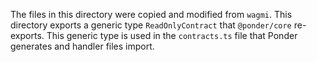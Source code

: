 The files in this directory were copied and modified from `wagmi`. This directory exports a generic type `ReadOnlyContract` that `@ponder/core` re-exports. This generic type is used in the `contracts.ts` file that Ponder generates and handler files import.